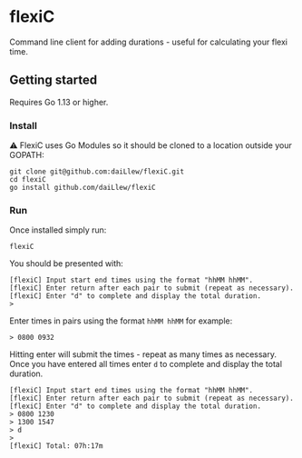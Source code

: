 # flexiC
Command line client for adding durations - useful for calculating your flexi time.


## Getting started
Requires Go 1.13 or higher.

### Install
:warning: FlexiC uses Go Modules so it should be cloned to a location outside your GOPATH:
```
git clone git@github.com:daiLlew/flexiC.git
cd flexiC
go install github.com/daiLlew/flexiC
```

### Run
Once installed simply run:
```
flexiC
```
You should be presented with:
```
[flexiC] Input start end times using the format "hhMM hhMM".
[flexiC] Enter return after each pair to submit (repeat as necessary).
[flexiC] Enter "d" to complete and display the total duration.
>
```
Enter times in pairs using the format `hhMM hhMM` for example:
```
> 0800 0932
```
Hitting enter will submit the times - repeat as many times as necessary. Once you have entered all times enter `d` to complete and display the total duration.
```
[flexiC] Input start end times using the format "hhMM hhMM".
[flexiC] Enter return after each pair to submit (repeat as necessary).
[flexiC] Enter "d" to complete and display the total duration.
> 0800 1230
> 1300 1547
> d
>
[flexiC] Total: 07h:17m
```